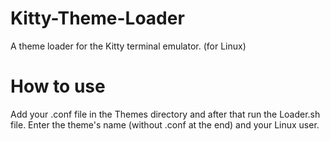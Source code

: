 # Kitty-Theme-Loader
A theme loader for the Kitty terminal emulator. (for Linux)
# How to use
Add your .conf file in the Themes directory and after that run the Loader.sh file. Enter the theme's name (without .conf at the end) and your Linux user.
